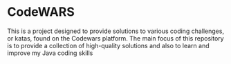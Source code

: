 # CodeWARS
This is a project designed to provide solutions to various coding challenges, or katas, found on the Codewars platform.
The main focus of this repository is to provide a collection of high-quality solutions and also to learn and improve my Java coding skills 
